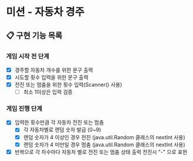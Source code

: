 # 미션 - 자동차 경주

## 📋 구현 기능 목록

### 게임 시작 전 단계
- [x] 경주할 자동차 개수를 위한 문구 출력
- [x] 시도할 횟수 입력을 위한 문구 출력
- [x] 전진 또는 멈춤을 위한 횟수 입력(Scanner() 사용)
    - [ ] 최소 1이상은 입력 검증

### 게임 진행 단계
- [x] 입력한 횟수만큼 각 자동차 전진 또는 멈춤
    - [x] 각 자동차별로 랜덤 숫자 발급 (0~9)
    - [x] 랜덤 숫자가 4 이상인 경우 전진 (java.util.Random 클래스의 nextInt 사용)
    - [x] 랜덤 숫자가 4 미만일 경우 멈춤 (java.util.Random 클래스의 nextInt 사용)
- [x] 반복으로 각 차수마다 자동차 별로 전진 또는 멈춤 상태 출력 전진시 "-" 으로 표현
